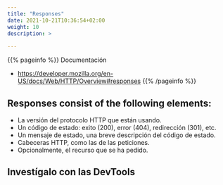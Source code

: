 ```yaml
---
title: "Responses"
date: 2021-10-21T10:36:54+02:00
weight: 10
description: >
  
---
```


{{% pageinfo %}}
Documentación
* https://developer.mozilla.org/en-US/docs/Web/HTTP/Overview#responses
{{% /pageinfo %}}


## Responses consist of the following elements:

* La versión del protocolo HTTP que están usando.
* Un código de estado: exito (200), error (404), redirección (301), etc.
* Un mensaje de estado, una breve descripción del código de estado.
* Cabeceras HTTP, como las de las peticiones.
* Opcionalmente, el recurso que se ha pedido.

## Investígalo con las DevTools
